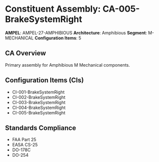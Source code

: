 # Constituent Assembly: CA-005-BrakeSystemRight

**AMPEL**: AMPEL-27-AMPHIBIOUS
**Architecture**: Amphibious
**Segment**: M-MECHANICAL
**Configuration Items**: 5

## CA Overview
Primary assembly for Amphibious M Mechanical components.

## Configuration Items (CIs)
- CI-001-BrakeSystemRight
- CI-002-BrakeSystemRight
- CI-003-BrakeSystemRight
- CI-004-BrakeSystemRight
- CI-005-BrakeSystemRight

## Standards Compliance
- FAA Part 25
- EASA CS-25
- DO-178C
- DO-254
